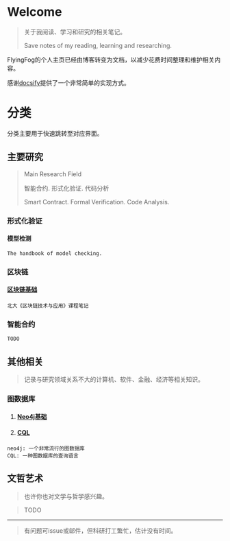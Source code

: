 # Welcome

> 关于我阅读、学习和研究的相关笔记。
>
> Save notes of my reading, learning and researching.

FlyingFog的个人主页已经由博客转变为文档，以减少花费时间整理和维护相关内容。

感谢[docsify](https://github.com/docsifyjs/docsify)提供了一个非常简单的实现方式。



# 分类

分类主要用于快速跳转至对应界面。

## 主要研究

> Main Research Field
>
> 智能合约. 形式化验证. 代码分析
>
> Smart Contract. Formal Verification. Code Analysis.   

### 形式化验证

#### 模型检测

```
The handbook of model checking.
```

### 区块链

#### [区块链基础](/blockchain/blockchain.md)

```
北大《区块链技术与应用》课程笔记
```

### 智能合约

```
TODO
```

## 其他相关

> 记录与研究领域关系不大的计算机、软件、金融、经济等相关知识。

### 图数据库

1. #### [Neo4j基础](/neo4j/Neo4j基础.md)     
2. #### [CQL](/neo4j/Neo4jCQL.md)

```
neo4j: 一个非常流行的图数据库
CQL: 一种图数据库的查询语言
```



## 文哲艺术

> 也许你也对文学与哲学感兴趣。

>  TODO



---

> 有问题可issue或邮件，但科研打工繁忙，估计没有时间。
